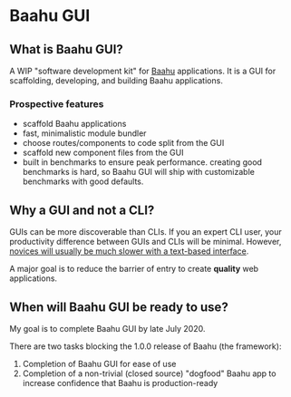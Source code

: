 # Baahu GUI

## What is Baahu GUI?

A WIP "software development kit" for [Baahu](https://github.com/tjkandala/baahu) applications. It is a GUI for scaffolding, developing, and building Baahu applications.

### Prospective features

- scaffold Baahu applications
- fast, minimalistic module bundler
- choose routes/components to code split from the GUI
- scaffold new component files from the GUI
- built in benchmarks to ensure peak performance. creating good benchmarks is hard, so Baahu GUI will ship with customizable benchmarks with good defaults.

## Why a GUI and not a CLI?

GUIs can be more discoverable than CLIs. If you an expert CLI user, your productivity difference between GUIs and CLIs will be minimal. However, [novices will usually be much slower with a text-based interface](https://www.ncbi.nlm.nih.gov/pmc/articles/PMC2655855/).

A major goal is to reduce the barrier of entry to create **quality** web applications.

## When will Baahu GUI be ready to use?

My goal is to complete Baahu GUI by late July 2020.

There are two tasks blocking the 1.0.0 release of Baahu (the framework):

1. Completion of Baahu GUI for ease of use
2. Completion of a non-trivial (closed source) "dogfood" Baahu app to increase confidence that Baahu is production-ready
